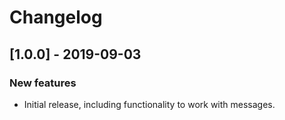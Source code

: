 # Changelog

## [1.0.0] - 2019-09-03

### New features
- Initial release, including functionality to work with messages.